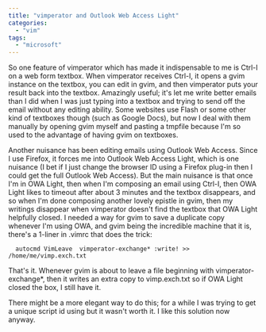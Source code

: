 ```yaml
---
title: "vimperator and Outlook Web Access Light"
categories: 
  - "vim"
tags: 
  - "microsoft"
---
```


So one feature of vimperator which has made it indispensable to me is Ctrl-I on a web form textbox. When vimperator receives Ctrl-I, it opens a gvim instance on the textbox, you can edit in gvim, and then vimperator puts your result back into the textbox. Amazingly useful; it's let me write better emails than I did when I was just typing into a textbox and trying to send off the email without any editing ability. Some websites use Flash or some other kind of textboxes though (such as Google Docs), but now I deal with them manually by opening gvim myself and pasting a tmpfile because I'm so used to the advantage of having gvim on textboxes.

Another nuisance has been editing emails using Outlook Web Access. Since I use Firefox, it forces me into Outlook Web Access Light, which is one nuisance (I bet if I just change the browser ID using a Firefox plug-in then I could get the full Outlook Web Access). But the main nuisance is that once I'm in OWA Light, then when I'm composing an email using Ctrl-I, then OWA Light likes to timeout after about 3 minutes and the textbox disappears, and so when I'm done composing another lovely epistle in gvim, then my writings disappear when vimperator doesn't find the textbox that OWA Light helpfully closed. I needed a way for gvim to save a duplicate copy whenever I'm using OWA, and gvim being the incredible machine that it is, there's a 1-liner in .vimrc that does the trick:

`   autocmd VimLeave  vimperator-exchange* :write! >> /home/me/vimp.exch.txt   `

That's it. Whenever gvim is about to leave a file beginning with vimperator-exchange\*, then it writes an extra copy to vimp.exch.txt so if OWA Light closed the box, I still have it.

There might be a more elegant way to do this; for a while I was trying to get a unique script id using but it wasn't worth it. I like this solution now anyway.
